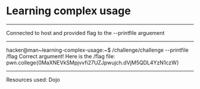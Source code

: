 # Learning complex usage
***
Connected to host and provided flag to the --printfile arguement
***
hacker@man~learning-complex-usage:~$ /challenge/challenge --printfile /flag
Correct argument! Here is the /flag file:
pwn.college{0MaXNEVkSMpjvvfi27UZJpwujch.dVjM5QDL4YzN1czW}
***
Resources used:
Dojo
